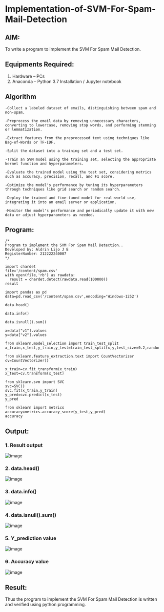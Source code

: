 # Implementation-of-SVM-For-Spam-Mail-Detection

## AIM:
To write a program to implement the SVM For Spam Mail Detection.

## Equipments Required:
1. Hardware – PCs
2. Anaconda – Python 3.7 Installation / Jupyter notebook

## Algorithm

    -Collect a labeled dataset of emails, distinguishing between spam and non-spam.
    
    -Preprocess the email data by removing unnecessary characters, converting to lowercase, removing stop words, and performing stemming or lemmatization.
    
    -Extract features from the preprocessed text using techniques like Bag-of-Words or TF-IDF.
    
    -Split the dataset into a training set and a test set.
    
    -Train an SVM model using the training set, selecting the appropriate kernel function and hyperparameters.
    
    -Evaluate the trained model using the test set, considering metrics such as accuracy, precision, recall, and F1 score.
    
    -Optimize the model's performance by tuning its hyperparameters through techniques like grid search or random search.
    
    -Deploy the trained and fine-tuned model for real-world use, integrating it into an email server or application.
    
    -Monitor the model's performance and periodically update it with new data or adjust hyperparameters as needed.

## Program:
```
/*
Program to implement the SVM For Spam Mail Detection..
Developed by: Aldrin Lijo J E
RegisterNumber: 212222240007 
*/
```
```
import chardet
file='/content/spam.csv'
with open(file,'rb') as rawdata:
  result = chardet.detect(rawdata.read(100000))
result

import pandas as pd
data=pd.read_csv('/content/spam.csv',encoding='Windows-1252')

data.head()

data.info()

data.isnull().sum()

x=data["v1"].values
y=data["v2"].values

from sklearn.model_selection import train_test_split
x_train,x_test,y_train,y_test=train_test_split(x,y,test_size=0.2,random_state=0)

from sklearn.feature_extraction.text import CountVectorizer
cv=CountVectorizer()

x_train=cv.fit_transform(x_train)
x_test=cv.transform(x_test)

from sklearn.svm import SVC
svc=SVC()
svc.fit(x_train,y_train)
y_pred=svc.predict(x_test)
y_pred

from sklearn import metrics
accuracy=metrics.accuracy_score(y_test,y_pred)
accuracy
```
## Output:
### 1. Result output
![image](https://github.com/aldrinlijo04/Implementation-of-SVM-For-Spam-Mail-Detection/assets/118544279/c08810ba-4b33-43e0-86b9-88e149733769)

### 2. data.head() 
![image](https://github.com/aldrinlijo04/Implementation-of-SVM-For-Spam-Mail-Detection/assets/118544279/06725080-0126-4ff8-8a80-bb89d4c3addc)

### 3. data.info()
![image](https://github.com/aldrinlijo04/Implementation-of-SVM-For-Spam-Mail-Detection/assets/118544279/0bdf2600-0403-4357-a19b-411728f33895)

### 4. data.isnull().sum()
![image](https://github.com/aldrinlijo04/Implementation-of-SVM-For-Spam-Mail-Detection/assets/118544279/9088861a-060c-4063-9a9b-aac56267da47)

### 5. Y_prediction value
![image](https://github.com/aldrinlijo04/Implementation-of-SVM-For-Spam-Mail-Detection/assets/118544279/f05da199-a5b1-49a4-ab2c-e431e481082d)

### 6. Accuracy value
![image](https://github.com/aldrinlijo04/Implementation-of-SVM-For-Spam-Mail-Detection/assets/118544279/ba64d866-04f4-48d6-8d5b-fb253524473a)

## Result:
Thus the program to implement the SVM For Spam Mail Detection is written and verified using python programming.
